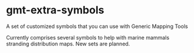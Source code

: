 # gmt-extra-symbols
A set of customized symbols that you can use with Generic Mapping Tools 

Currently comprises several symbols to help with marine mammals stranding distribution maps. New sets are planned.
